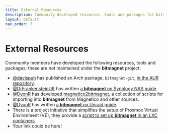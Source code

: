```yaml
---
title: External Resources
description: Community-developed resources, tools and packages for bitmagnet
layout: default
nav_order: 7
---
```


# External Resources

Community members have developed the following resources, tools and packages; these are not maintained under the **bitmagnet** project:

- [@davispuh](https://github.com/davispuh) has published an Arch package, `bitmagnet-git`, [in the AUR repository](https://aur.archlinux.org/packages/bitmagnet-git).
- [@DrFrankensteinUK](https://github.com/DrFrankensteinUK) has written [a **bitmagnet** on Synology NAS guide](https://drfrankenstein.co.uk/bitmagnet-in-container-manager-on-a-synology-nas/).
- [@DyonR](https://github.com/DyonR) has developed [magnetico2bitmagnet](https://github.com/DyonR/magnetico2bitmagnet), a collection of scripts for importing into **bitmagnet** from Magnetico and other sources.
- [@DyonR](https://github.com/DyonR) has written [a **bitmagnet** on Unraid guide](https://github.com/DyonR/bitmagnet-unraid).
- There is a project initiative that simplifies the setup of Proxmox Virtual Environment (VE), they provide a [script to set up **bitmagnet** in an LXC containers](https://community-scripts.github.io/ProxmoxVE/scripts?id=bitmagnet)
- Your link could be here!
